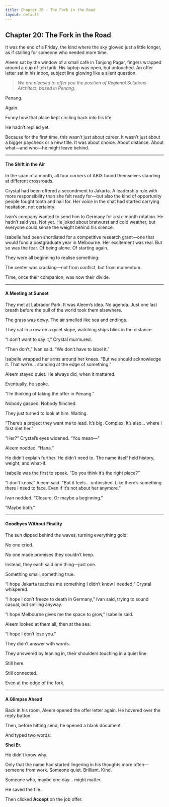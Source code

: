 ```yaml
---
title: Chapter 20 - The Fork in the Road
layout: default
---
```


## **Chapter 20: The Fork in the Road**

It was the end of a Friday, the kind where the sky glowed just a little longer, as if stalling for someone who needed more time.

Aleem sat by the window of a small café in Tanjong Pagar, fingers wrapped around a cup of teh tarik. His laptop was open, but untouched. An offer letter sat in his inbox, subject line glowing like a silent question.

> *We are pleased to offer you the position of Regional Solutions Architect, based in Penang.*

Penang.

Again.

Funny how that place kept circling back into his life.

He hadn’t replied yet.

Because for the first time, this wasn’t just about career. It wasn’t just about a bigger paycheck or a new title. It was about choice. About distance. About what—and who—he might leave behind.

---

#### **The Shift in the Air**

In the span of a month, all four corners of ABIX found themselves standing at different crossroads.

Crystal had been offered a secondment to Jakarta. A leadership role with more responsibility than she felt ready for—but also the kind of opportunity people fought tooth and nail for. Her voice in the chat had started carrying hesitation, not certainty.

Ivan’s company wanted to send him to Germany for a six-month rotation. He hadn’t said yes. Not yet. He joked about bratwurst and cold weather, but everyone could sense the weight behind his silence.

Isabelle had been shortlisted for a competitive research grant—one that would fund a postgraduate year in Melbourne. Her excitement was real. But so was the fear. Of being alone. Of starting again.

They were all beginning to realise something:

The center was cracking—not from conflict, but from momentum.

Time, once their companion, was now their divide.

---

#### **A Meeting at Sunset**

They met at Labrador Park. It was Aleem’s idea. No agenda. Just one last breath before the pull of the world took them elsewhere.

The grass was dewy. The air smelled like sea and endings.

They sat in a row on a quiet slope, watching ships blink in the distance.

“I don’t want to say it,” Crystal murmured.

“Then don’t,” Ivan said. “We don’t have to label it.”

Isabelle wrapped her arms around her knees. “But we should acknowledge it. That we’re... standing at the edge of something.”

Aleem stayed quiet. He always did, when it mattered.

Eventually, he spoke.

“I’m thinking of taking the offer in Penang.”

Nobody gasped. Nobody flinched.

They just turned to look at him. Waiting.

“There’s a project they want me to lead. It’s big. Complex. It’s also... where I first met her.”

“Her?” Crystal’s eyes widened. “You mean—”

Aleem nodded. “Hana.”

He didn’t explain further. He didn’t need to. The name itself held history, weight, and what-if.

Isabelle was the first to speak. “Do you think it’s the right place?”

“I don’t know,” Aleem said. “But it feels... unfinished. Like there’s something there I need to face. Even if it’s not about her anymore.”

Ivan nodded. “Closure. Or maybe a beginning.”

“Maybe both.”

---

#### **Goodbyes Without Finality**

The sun dipped behind the waves, turning everything gold.

No one cried.

No one made promises they couldn’t keep.

Instead, they each said one thing—just one.

Something small, something true.

“I hope Jakarta teaches me something I didn’t know I needed,” Crystal whispered.

“I hope I don’t freeze to death in Germany,” Ivan said, trying to sound casual, but smiling anyway.

“I hope Melbourne gives me the space to grow,” Isabelle said.

Aleem looked at them all, then at the sea.

“I hope I don’t lose you.”

They didn’t answer with words.

They answered by leaning in, their shoulders touching in a quiet line.

Still here.

Still connected.

Even at the edge of the fork.

---

#### **A Glimpse Ahead**

Back in his room, Aleem opened the offer letter again. He hovered over the reply button.

Then, before hitting send, he opened a blank document.

And typed two words:

**Shei Er.**

He didn’t know why.

Only that the name had started lingering in his thoughts more often—someone from work. Someone quiet. Brilliant. Kind.

Someone who, maybe one day... might matter.

He saved the file.

Then clicked **Accept** on the job offer.